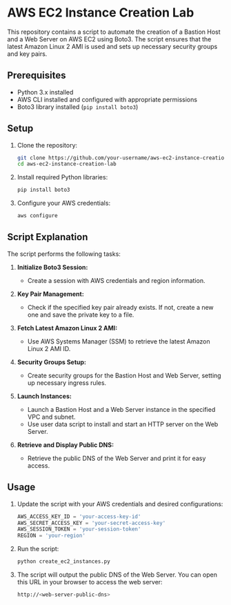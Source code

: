 # AWS EC2 Instance Creation Lab

This repository contains a script to automate the creation of a Bastion Host and a Web Server on AWS EC2 using Boto3. The script ensures that the latest Amazon Linux 2 AMI is used and sets up necessary security groups and key pairs.

## Prerequisites

- Python 3.x installed
- AWS CLI installed and configured with appropriate permissions
- Boto3 library installed (`pip install boto3`)

## Setup

1. Clone the repository:

    ```sh
    git clone https://github.com/your-username/aws-ec2-instance-creation-lab.git
    cd aws-ec2-instance-creation-lab
    ```

2. Install required Python libraries:

    ```sh
    pip install boto3
    ```

3. Configure your AWS credentials:

    ```sh
    aws configure
    ```

## Script Explanation

The script performs the following tasks:

1. **Initialize Boto3 Session:** 
    - Create a session with AWS credentials and region information.

2. **Key Pair Management:**
    - Check if the specified key pair already exists. If not, create a new one and save the private key to a file.

3. **Fetch Latest Amazon Linux 2 AMI:**
    - Use AWS Systems Manager (SSM) to retrieve the latest Amazon Linux 2 AMI ID.

4. **Security Groups Setup:**
    - Create security groups for the Bastion Host and Web Server, setting up necessary ingress rules.

5. **Launch Instances:**
    - Launch a Bastion Host and a Web Server instance in the specified VPC and subnet.
    - Use user data script to install and start an HTTP server on the Web Server.

6. **Retrieve and Display Public DNS:**
    - Retrieve the public DNS of the Web Server and print it for easy access.

## Usage

1. Update the script with your AWS credentials and desired configurations:

    ```python
    AWS_ACCESS_KEY_ID = 'your-access-key-id'
    AWS_SECRET_ACCESS_KEY = 'your-secret-access-key'
    AWS_SESSION_TOKEN = 'your-session-token'
    REGION = 'your-region'
    ```

2. Run the script:

    ```sh
    python create_ec2_instances.py
    ```

3. The script will output the public DNS of the Web Server. You can open this URL in your browser to access the web server:

    ```sh
    http://<web-server-public-dns>
    ```
